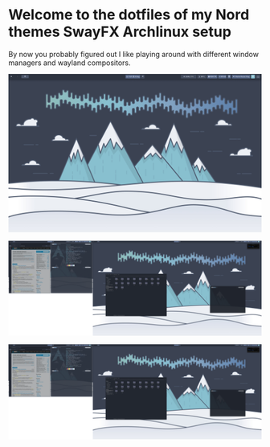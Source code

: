# Welcome to the dotfiles of my Nord themes SwayFX Archlinux setup
By now you probably figured out I like playing around with different window managers and wayland compositors.  

![Clean screenshot](https://github.com/D4rkOnE/SwayFX-Nord-dotfiles-laptop/blob/main/clean.png)

![Busy](https://github.com/D4rkOnE/SwayFX-Nord-dotfiles-laptop/blob/main/busy.png)

![Busy rofi](https://github.com/D4rkOnE/SwayFX-Nord-dotfiles-laptop/blob/main/busy.png)
